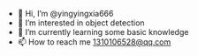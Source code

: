 - 👋 Hi, I’m @yingyingxia666
- 👀 I’m interested in object detection
- 🌱 I’m currently learning some basic knowledge
- 📫 How to reach me  1310106528@qq.com

<!---
yingyingxia666/yingyingxia666 is a ✨ special ✨ repository because its `README.md` (this file) appears on your GitHub profile.
You can click the Preview link to take a look at your changes.
--->

